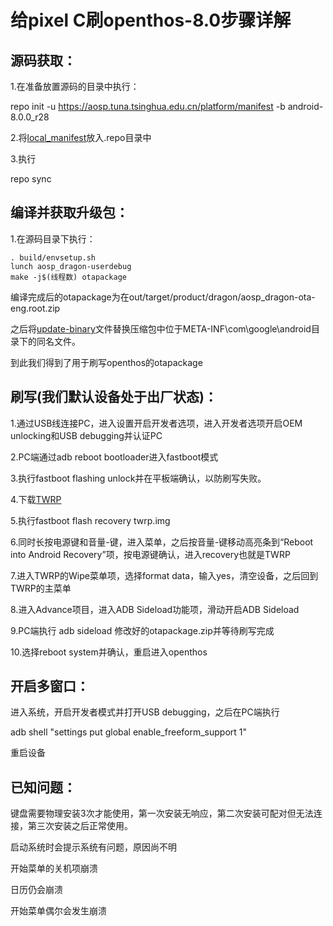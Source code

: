 # 给pixel C刷openthos-8.0步骤详解

## 源码获取：

1.在准备放置源码的目录中执行：

repo init -u https://aosp.tuna.tsinghua.edu.cn/platform/manifest -b android-8.0.0_r28

2.将[local_manifest](https://github.com/openthos/multiwin-analysis/tree/master/pixel-c/local_manifests)放入.repo目录中

3.执行
	
repo sync

## 编译并获取升级包：

1.在源码目录下执行：

	. build/envsetup.sh
	lunch aosp_dragon-userdebug
	make -j$(线程数) otapackage

编译完成后的otapackage为在out/target/product/dragon/aosp_dragon-ota-eng.root.zip

之后将[update-binary](https://github.com/openthos/multiwin-analysis/blob/master/pixel-c/update-binary)文件替换压缩包中位于META-INF\com\google\android目录下的同名文件。

到此我们得到了用于刷写openthos的otapackage

## 刷写(我们默认设备处于出厂状态)：

1.通过USB线连接PC，进入设置开启开发者选项，进入开发者选项开启OEM unlocking和USB debugging并认证PC

2.PC端通过adb reboot bootloader进入fastboot模式

3.执行fastboot flashing unlock并在平板端确认，以防刷写失败。

4.下载[TWRP](https://github.com/openthos/multiwin-analysis/blob/master/pixel-c/twrp-3.1.1-1-dragon.img)

5.执行fastboot flash recovery twrp.img

6.同时长按电源键和音量-键，进入菜单，之后按音量-键移动高亮条到“Reboot into Android Recovery”项，按电源键确认，进入recovery也就是TWRP

7.进入TWRP的Wipe菜单项，选择format data，输入yes，清空设备，之后回到TWRP的主菜单

8.进入Advance项目，进入ADB Sideload功能项，滑动开启ADB Sideload

9.PC端执行 adb sideload 修改好的otapackage.zip并等待刷写完成

10.选择reboot system并确认，重启进入openthos

## 开启多窗口：

进入系统，开启开发者模式并打开USB debugging，之后在PC端执行

adb shell "settings put global enable_freeform_support 1"

重启设备

## 已知问题：

键盘需要物理安装3次才能使用，第一次安装无响应，第二次安装可配对但无法连接，第三次安装之后正常使用。

启动系统时会提示系统有问题，原因尚不明

开始菜单的关机项崩溃

日历仍会崩溃

开始菜单偶尔会发生崩溃
